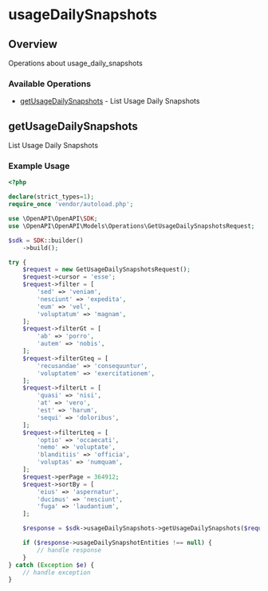 # usageDailySnapshots

## Overview

Operations about usage_daily_snapshots

### Available Operations

* [getUsageDailySnapshots](#getusagedailysnapshots) - List Usage Daily Snapshots

## getUsageDailySnapshots

List Usage Daily Snapshots

### Example Usage

```php
<?php

declare(strict_types=1);
require_once 'vendor/autoload.php';

use \OpenAPI\OpenAPI\SDK;
use \OpenAPI\OpenAPI\Models\Operations\GetUsageDailySnapshotsRequest;

$sdk = SDK::builder()
    ->build();

try {
    $request = new GetUsageDailySnapshotsRequest();
    $request->cursor = 'esse';
    $request->filter = [
        'sed' => 'veniam',
        'nesciunt' => 'expedita',
        'eum' => 'vel',
        'voluptatum' => 'magnam',
    ];
    $request->filterGt = [
        'ab' => 'porro',
        'autem' => 'nobis',
    ];
    $request->filterGteq = [
        'recusandae' => 'consequuntur',
        'voluptatem' => 'exercitationem',
    ];
    $request->filterLt = [
        'quasi' => 'nisi',
        'at' => 'vero',
        'est' => 'harum',
        'sequi' => 'doloribus',
    ];
    $request->filterLteq = [
        'optio' => 'occaecati',
        'nemo' => 'voluptate',
        'blanditiis' => 'officia',
        'voluptas' => 'numquam',
    ];
    $request->perPage = 364912;
    $request->sortBy = [
        'eius' => 'aspernatur',
        'ducimus' => 'nesciunt',
        'fuga' => 'laudantium',
    ];

    $response = $sdk->usageDailySnapshots->getUsageDailySnapshots($request);

    if ($response->usageDailySnapshotEntities !== null) {
        // handle response
    }
} catch (Exception $e) {
    // handle exception
}
```
